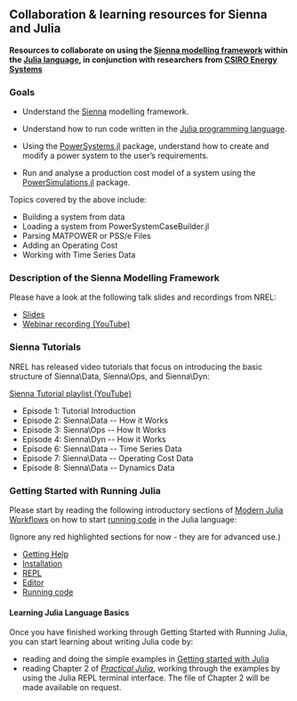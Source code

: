 ## Collaboration & learning resources for Sienna and Julia

**Resources to collaborate on using the [Sienna modelling framework](https://www2.nrel.gov/analysis/sienna) within the [Julia language](https://julialang.org/), in conjunction with researchers from [CSIRO Energy Systems](https://www.csiro.au/en/research/technology-space/energy)**

### Goals

- Understand the [Sienna](https://www2.nrel.gov/analysis/sienna) modelling framework.

- Understand how to run code written in the [Julia programming language](https://docs.julialang.org/en/v1/manual/getting-started/).

- Using the [PowerSystems.jl](https://nrel-sienna.github.io/PowerSystems.jl/stable/) package, understand how to create and modify a power system to the user’s requirements.

- Run and analyse a production cost model of a system using the [PowerSimulations.jl](https://nrel-sienna.github.io/PowerSimulations.jl/stable/) package.
 
Topics covered by the above include:
- Building a system from data
- Loading a system from PowerSystemCaseBuilder.jl
- Parsing MATPOWER or PSS/e Files
- Adding an Operating Cost
- Working with Time Series Data
 
### Description of the Sienna Modelling Framework 

Please have a look at the following talk slides and recordings from NREL:
- [Slides](https://www.nrel.gov/docs/fy24osti/90227.pdf)
- [Webinar recording (YouTube)](https://www.youtube.com/watch?v=2eUEnjc7wxM)

### Sienna Tutorials

NREL has released video tutorials that focus on introducing the basic structure of Sienna\Data, Sienna\Ops, and Sienna\Dyn:

[Sienna Tutorial playlist (YouTube)](https://www.youtube.com/playlist?list=PLxNyxpdXOTcMHyT5ZyXxzvbER06wvMW6e)
- Episode 1: Tutorial Introduction
- Episode 2: Sienna\Data -- How it Works
- Episode 3: Sienna\Ops -- How It Works
- Episode 4: Sienna\Dyn -- How it Works
- Episode 6: Sienna\Data -- Time Series Data
- Episode 7: Sienna\Data -- Operating Cost Data
- Episode 8: Sienna\Data -- Dynamics Data

### Getting Started with Running Julia

Please start by reading the following introductory sections of [Modern Julia Workflows](https://modernjuliaworkflows.org/) on how to start [running code](https://modernjuliaworkflows.org/writing/) in the Julia language:

(Ignore any red highlighted sections for now - they are for advanced use.)

- [Getting Help](https://modernjuliaworkflows.org/writing/#getting_help)
- [Installation](https://modernjuliaworkflows.org/writing/#installation)
- [REPL](https://modernjuliaworkflows.org/writing/#repl)
- [Editor](https://modernjuliaworkflows.org/writing/#editor)
- [Running code](https://modernjuliaworkflows.org/writing/#running_code)

#### Learning Julia Language Basics

Once you have finished working through Getting Started with Running Julia, you can start learning about writing Julia code by:
- reading and doing the simple examples in [Getting started with Julia](https://jump.dev/JuMP.jl/stable/tutorials/getting_started/getting_started_with_julia/)
- reading Chapter 2 of [_Practical Julia_](https://nostarch.com/practical-julia), working through the examples by using the Julia REPL terminal interface. The file of Chapter 2 will be made available on request.

 